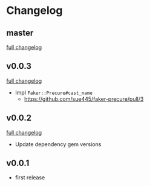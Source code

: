 # Changelog
## master
[full changelog](http://github.com/sue445/faker-precure/compare/v0.0.3...master)

## v0.0.3
[full changelog](http://github.com/sue445/faker-precure/compare/v0.0.2...v0.0.3)

* Impl `Faker::Precure#cast_name`
  * https://github.com/sue445/faker-precure/pull/3

## v0.0.2
[full changelog](http://github.com/sue445/faker-precure/compare/v0.0.1...v0.0.2)

* Update dependency gem versions

## v0.0.1
* first release
